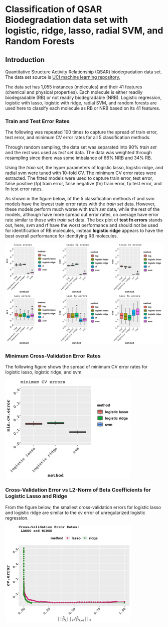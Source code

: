 # Classification of QSAR Biodegradation data set with logistic, ridge, lasso, radial SVM, and Random Forests

## Introduction

Quantitative Structure Activity Relationship (QSAR) biodegradation data set.
The data set source is [UCI machine learning repository.](https://archive.ics.uci.edu/ml/datasets/QSAR+biodegradation)

The data set has 1,055 instances (molecules) and their 41 features (chemical and physical properties).
Each molecule is either readily biodegradable (RB) or not readily biodegradable (NRB).
Logistic regression, logistic with lasso, logistic with ridge, radial SVM, 
and random forests are used here to classify each molecule as RB or NRB based on 
its 41 features. 

### Train and Test Error Rates

The following was repeated 100 times to capture the spread of train error, test error, 
and minimum CV error rates for all 5 classification methods. 

Through random sampling, the data set was separated into 90% *train set* and the 
rest was used as *test set* data. The data was weighted through resampling since there 
was some imbalance of 66% NRB and 34% RB.

Using the *train set*, the hyper parameters of logistic lasso, logistic ridge, and 
radial svm were tuned with 10-fold CV. The minimum CV error rates were extracted. 
The fitted models were used to capture train error, test error, false positive (fp)
train error, false negative (fn) train error, fp test error, and fn test error rates. 

As shown in the figure below, of the 5 classification methods rf and svm models have the 
lowest train error rates with the *train set* data. However, these models perform much 
worse with *train set* data, while the rest of the models, although have more spread
out error rates, on average have error rate similar to those with *train set* data.
The box plot of **test fn errors** stands out, here, svm and rf have the worst performance
and should not be used for identification of RB molecules, instead **logistic ridge** 
appears to have the best overall performance for identifying RB molecules.

![Error Rates](https://github.com/asyakhl/QSAR_classification/blob/master/img/Error_Rates.png)

### Minimum Cross-Validation Error Rates

The following figure shows the spread of minimum CV error rates for logistic lasso, 
logistic ridge, and svm.

<img src="/img/min_cv_errors.png" width="400">


### Cross-Validation Error vs L2-Norm of Beta Coefficients for Logistic Lasso and Ridge

From the figure below, the smallest cross-validation errors for logistic lasso and 
logistic ridge are similar to the cv error of unregularized logistic regression.  

<img src="/img/cv_errors_vs_coefficients.png" width="400">

